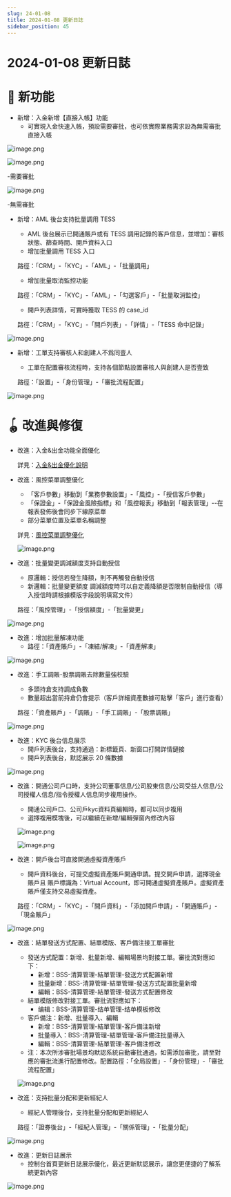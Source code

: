 ```yaml
---
slug: 24-01-08
title: 2024-01-08 更新日誌
sidebar_position: 45
---
```



# 2024-01-08 更新日誌


# 🎉 新功能

- 新增：入金新增【直接入帳】功能
    - 可實現入金快速入帳，預設需要審批，也可依實際業務需求設為無需審批直接入帳

![image.png](/assets/1037bcf6ad754c8c8bbf55bd6b0058d6.png)


![image.png](/assets/e198be9bc0411e5869594b8c6476242d.png)


-需要審批


![image.png](/assets/2440663e42cb9e6138a032dcbc6906c0.png)


-無需審批

- 新增：AML 後台支持批量調用 TESS
    - AML 後台展示已開通賬戶或有 TESS 調用記錄的客戶信息，並增加：審核狀態、篩查時間、開戶資料入口
    - 增加批量調用 TESS 入口

    路徑：「CRM」-「KYC」-「AML」-「批量調用」

    - 增加批量取消監控功能

    路徑：「CRM」-「KYC」-「AML」-「勾選客戶」-「批量取消監控」

    - 開戶列表詳情，可實時獲取 TESS 的 case_id

    路徑：「CRM」-「KYC」-「開戶列表」-「詳情」-「TESS 命中記錄」


![image.png](/assets/8be42a950e1e26cb3c043862e89b6ec7.png)

- 新增：工單支持審核人和創建人不爲同壹人
    - 工單在配置審核流程時，支持各個節點設置審核人與創建人是否壹致

    路徑：「設置」-「身份管理」-「審批流程配置」


![image.png](/assets/5066ef5672d5466611cf85feca268914.png)


# 🪀 改進與修復

- 改進：入金&出金功能全面優化

    詳見：[入金&出金優化說明 ](./Vvpkw7jqeitbhjkQVTncStRBn4c) 

- 改進：風控菜單調整優化
    - 「客戶參數」移動到「業務參數設置」-「風控」-「授信客戶參數」
    - 「保證金」-「保證金風險指標」和「風控報表」移動到「報表管理」--在報表發佈後會同步下線原菜單
    - 部分菜單位置及菜單名稱調整

    詳見：[風控菜單調整優化](./Ifv0wLOvhifRslkFuvLc0zAvnwe) 


    ![image.png](/assets/da44787e6642b484fa80179e0b973b32.png)

- 改進：批量變更調減額度支持自動授信
    - 原邏輯：授信若發生降額，則不再觸發自動授信
    - 新邏輯：批量變更額度 調減額度時可以自定義降額是否限制自動授信（導入授信時請根據模版字段說明填寫文件）

    路徑：「風控管理」-「授信額度」-「批量變更」


![image.png](/assets/96b5e905892600525a4955ba7efac7c3.png)

- 改進：增加批量解凍功能
    - 路徑：「資產賬戶」-「凍結/解凍」-「資產解凍」

![image.png](/assets/ec5b2394a5fc68e560bfa1c0c6f3c9ca.png)

- 改進：手工調賬-股票調賬去除數量強校驗
    - 多頭持倉支持調成負數
    - 數量超出當前持倉仍會提示（客戶詳細資產數據可點擊「客戶」進行查看）

    路徑：「資產賬戶」-「調賬」-「手工調賬」-「股票調賬」


![image.png](/assets/4bd979c191545b4c680727c3ee560417.png)

- 改進：KYC 後台信息展示
    - 開戶列表後台，支持通過：新標籤頁、新窗口打開詳情鏈接
    - 開戶列表後台，默認展示 20 條數據

![image.png](/assets/5e899bc23e9baf2220ef6a1a6b862c79.png)

- 改進：開通公司戶口時，支持公司董事信息/公司股東信息/公司受益人信息/公司授權人信息/指令授權人信息同步複用操作。
    - 開通公司戶口、公司戶kyc資料頁編輯時，都可以同步複用
    - 選擇複用模塊後，可以繼續在新增/編輯彈窗內修改內容

    ![image.png](/assets/12045edec93f285df976ce100144ae72.png)


    ![image.png](/assets/54e52dea07ed8d29e7317573918b1e3e.png)

- 改進：開戶後台可直接開通虛擬資產賬戶
    - 開戶資料後台，可提交虛擬資產賬戶開通申請。提交開戶申請，選擇現金賬戶且 賬戶標識為：Virtual Account，即可開通虛擬資產賬戶。虛擬資產賬戶僅支持交易虛擬資產。

    路徑：「CRM」-「KYC」-「開戶資料」-「添加開戶申請」-「開通賬戶」-「現金賬戶」


![image.png](/assets/6f9d29f4e75dff367365ea7a78aff664.png)

- 改進：結單發送方式配置、結單模版、客戶備注接工單審批
    - 發送方式配置：新增、批量新增、編輯場景均對接工單。審批流對應如下：
        - 新增：BSS-清算管理-結單管理-發送方式配置新增
        - 批量新增：BSS-清算管理-結單管理-發送方式配置批量新增
        - 編輯：BSS-清算管理-結單管理-發送方式配置修改
    - 結單模版修改對接工單。審批流對應如下：
        - 编辑：BSS-清算管理-结单管理-结单模板修改
    - 客戶備注：新增、批量導入、編輯
        - 新增：BSS-清算管理-結單管理-客戶備注新增
        - 批量導入：BSS-清算管理-結單管理-客戶備注批量導入
        - 編輯：BSS-清算管理-結單管理-客戶備注修改
    - 注：本次所涉審批場景均默認系統自動審批通過，如需添加審批，請至對應的審批流進行配置修改。配置路徑：「全局設置」-「身份管理」-「審批流程配置」

    ![image.png](/assets/9c87d71e054f6708cc2af53f7203b41a.png)

- 改進：支持批量分配和更新經紀人
    - 經紀人管理後台，支持批量分配和更新經紀人

    路徑：「證券後台」-「經紀人管理」-「關係管理」-「批量分配」


![image.png](/assets/b20ecadbb4546a80735752b492ac53ee.png)

- 改進：更新日誌展示
    - 控制台首頁更新日誌展示優化，最近更新默認展示，讓您更便捷的了解系統更新內容

![image.png](/assets/dc33f20a4015dcfea82c0e6df16a575c.png)

